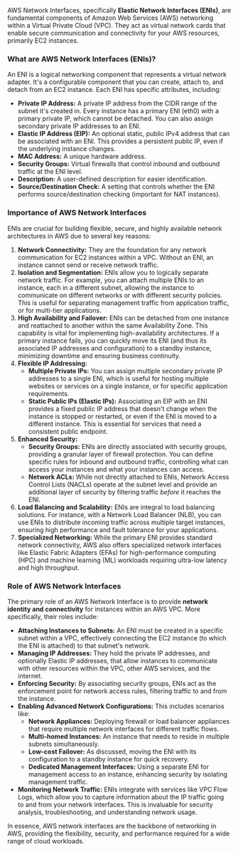 AWS Network Interfaces, specifically **Elastic Network Interfaces (ENIs)**, are fundamental components of Amazon Web Services (AWS) networking within a Virtual Private Cloud (VPC). They act as virtual network cards that enable secure communication and connectivity for your AWS resources, primarily EC2 instances.

### What are AWS Network Interfaces (ENIs)?

An ENI is a logical networking component that represents a virtual network adapter. It's a configurable component that you can create, attach to, and detach from an EC2 instance. Each ENI has specific attributes, including:

* **Private IP Address:** A private IP address from the CIDR range of the subnet it's created in. Every instance has a primary ENI (eth0) with a primary private IP, which cannot be detached. You can also assign secondary private IP addresses to an ENI.
* **Elastic IP Address (EIP):** An optional static, public IPv4 address that can be associated with an ENI. This provides a persistent public IP, even if the underlying instance changes.
* **MAC Address:** A unique hardware address.
* **Security Groups:** Virtual firewalls that control inbound and outbound traffic at the ENI level.
* **Description:** A user-defined description for easier identification.
* **Source/Destination Check:** A setting that controls whether the ENI performs source/destination checking (important for NAT instances).

### Importance of AWS Network Interfaces

ENIs are crucial for building flexible, secure, and highly available network architectures in AWS due to several key reasons:

1.  **Network Connectivity:** They are the foundation for any network communication for EC2 instances within a VPC. Without an ENI, an instance cannot send or receive network traffic.
2.  **Isolation and Segmentation:** ENIs allow you to logically separate network traffic. For example, you can attach multiple ENIs to an instance, each in a different subnet, allowing the instance to communicate on different networks or with different security policies. This is useful for separating management traffic from application traffic, or for multi-tier applications.
3.  **High Availability and Failover:** ENIs can be detached from one instance and reattached to another within the same Availability Zone. This capability is vital for implementing high-availability architectures. If a primary instance fails, you can quickly move its ENI (and thus its associated IP addresses and configuration) to a standby instance, minimizing downtime and ensuring business continuity.
4.  **Flexible IP Addressing:**
    * **Multiple Private IPs:** You can assign multiple secondary private IP addresses to a single ENI, which is useful for hosting multiple websites or services on a single instance, or for specific application requirements.
    * **Static Public IPs (Elastic IPs):** Associating an EIP with an ENI provides a fixed public IP address that doesn't change when the instance is stopped or restarted, or even if the ENI is moved to a different instance. This is essential for services that need a consistent public endpoint.
5.  **Enhanced Security:**
    * **Security Groups:** ENIs are directly associated with security groups, providing a granular layer of firewall protection. You can define specific rules for inbound and outbound traffic, controlling what can access your instances and what your instances can access.
    * **Network ACLs:** While not directly attached to ENIs, Network Access Control Lists (NACLs) operate at the subnet level and provide an additional layer of security by filtering traffic *before* it reaches the ENI.
6.  **Load Balancing and Scalability:** ENIs are integral to load balancing solutions. For instance, with a Network Load Balancer (NLB), you can use ENIs to distribute incoming traffic across multiple target instances, ensuring high performance and fault tolerance for your applications.
7.  **Specialized Networking:** While the primary ENI provides standard network connectivity, AWS also offers specialized network interfaces like Elastic Fabric Adapters (EFAs) for high-performance computing (HPC) and machine learning (ML) workloads requiring ultra-low latency and high throughput.

### Role of AWS Network Interfaces

The primary role of an AWS Network Interface is to provide **network identity and connectivity** for instances within an AWS VPC. More specifically, their roles include:

* **Attaching Instances to Subnets:** An ENI must be created in a specific subnet within a VPC, effectively connecting the EC2 instance (to which the ENI is attached) to that subnet's network.
* **Managing IP Addresses:** They hold the private IP addresses, and optionally Elastic IP addresses, that allow instances to communicate with other resources within the VPC, other AWS services, and the internet.
* **Enforcing Security:** By associating security groups, ENIs act as the enforcement point for network access rules, filtering traffic to and from the instance.
* **Enabling Advanced Network Configurations:** This includes scenarios like:
    * **Network Appliances:** Deploying firewall or load balancer appliances that require multiple network interfaces for different traffic flows.
    * **Multi-homed Instances:** An instance that needs to reside in multiple subnets simultaneously.
    * **Low-cost Failover:** As discussed, moving the ENI with its configuration to a standby instance for quick recovery.
    * **Dedicated Management Interfaces:** Using a separate ENI for management access to an instance, enhancing security by isolating management traffic.
* **Monitoring Network Traffic:** ENIs integrate with services like VPC Flow Logs, which allow you to capture information about the IP traffic going to and from your network interfaces. This is invaluable for security analysis, troubleshooting, and understanding network usage.

In essence, AWS network interfaces are the backbone of networking in AWS, providing the flexibility, security, and performance required for a wide range of cloud workloads.
